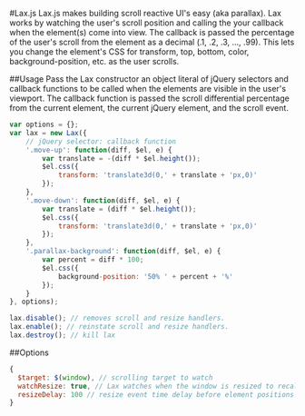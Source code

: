 #Lax.js
Lax.js makes building scroll reactive UI's easy (aka parallax). Lax works by watching the user's scroll position and calling the your callback when the element(s) come into view. The callback is passed the percentage of the user's scroll from the element as a decimal (.1, .2, .3, ..., .99). This lets you change the element's CSS for transform, top, bottom, color, background-position, etc. as the user scrolls.

##Usage
Pass the Lax constructor an object literal of jQuery selectors and callback functions to be called when the elements are visible in the user's viewport. The callback function is passed the scroll differential percentage from the current element, the current jQuery element, and the scroll event.

```javascript
var options = {};
var lax = new Lax({
	// jQuery selector: callback function
	'.move-up': function(diff, $el, e) {
		var translate = -(diff * $el.height());
	    $el.css({
      		transform: 'translate3d(0,' + translate + 'px,0)'
  		});
	},
	'.move-down': function(diff, $el, e) {
		var translate = (diff * $el.height());
	    $el.css({
      		transform: 'translate3d(0,' + translate + 'px,0)'
  		});
	},
	'.parallax-background': function(diff, $el, e) {
		var percent = diff * 100;
	    $el.css({
      		background-position: '50% ' + percent + '%'
  		});
	}
}, options);

lax.disable(); // removes scroll and resize handlers.
lax.enable(); // reinstate scroll and resize handlers.
lax.destroy(); // kill lax
```

##Options
```javascript
{
  $target: $(window), // scrolling target to watch
  watchResize: true, // Lax watches when the window is resized to recalculate the elements positions.
  resizeDelay: 100 // resize event time delay before element positions are recalculated.
}
```
